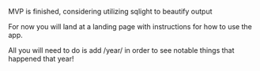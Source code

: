 MVP is finished, considering utilizing sqlight to beautify output

For now you will land at a landing page with instructions for how to use the app.

All you will need to do is add /year/<year> in order to see notable things that happened that year!
